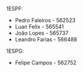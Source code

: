 1ESPF:
- Pedro Faleiros - 562523
- Luan Felix - 565541
- João Lopes - 565737
- Leandro Farias - 566488

1ESPG:
- Felipe Campos - 562752
